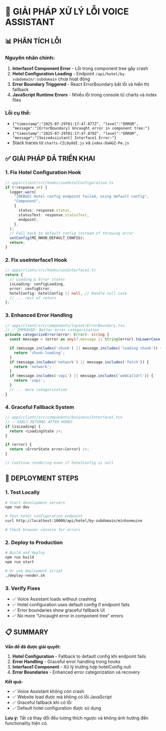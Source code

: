 # 🎯 GIẢI PHÁP XỬ LÝ LỖI VOICE ASSISTANT

## 📊 **PHÂN TÍCH LỖI**

### **Nguyên nhân chính:**

1. **Interface1 Component Error** - Lỗi trong component tree gây crash
2. **Hotel Configuration Loading** - Endpoint `/api/hotel/by-subdomain/:subdomain` chưa hoạt động
3. **Error Boundary Triggered** - React ErrorBoundary bắt lỗi và hiển thị fallback
4. **JavaScript Runtime Errors** - Nhiều lỗi trong console từ charts và index files

### **Lỗi cụ thể:**

- `{"timestamp":"2025-07-29T01:17:47.877Z", "level":"ERROR", "message":"[ErrorBoundary] Uncaught error in component tree:"}`
- `{"timestamp":"2025-07-29T01:17:47.879Z", "level":"ERROR", "message":"[VoiceAssistant] Interface1 Error:"}`
- Stack traces từ `charts-CIL0y8dI.js` và `index-DaHGZ-Pm.js`

## ✅ **GIẢI PHÁP ĐÃ TRIỂN KHAI**

### **1. Fix Hotel Configuration Hook**

```typescript
// apps/client/src/hooks/useHotelConfiguration.ts
if (!response.ok) {
  logger.warn(
    "[DEBUG] Hotel config endpoint failed, using default config",
    "Component",
    {
      status: response.status,
      statusText: response.statusText,
      endpoint,
    },
  );
  // Fall back to default config instead of throwing error
  setConfig(MI_NHON_DEFAULT_CONFIG);
  return;
}
```

### **2. Fix useInterface1 Hook**

```typescript
// apps/client/src/hooks/useInterface1.ts
return {
  // Loading & Error states
  isLoading: configLoading,
  error: configError,
  hotelConfig: hotelConfig || null, // Handle null case
  // ... rest of return
};
```

### **3. Enhanced Error Handling**

```typescript
// apps/client/src/components/layout/ErrorBoundary.tsx
// ✅ IMPROVED: Better error categorization
private categorizeError(error: Error): string {
  const message = (error as any)?.message || String(error).toLowerCase();

  if (message.includes('chunk') || message.includes('loading chunk')) {
    return 'chunk-loading';
  }
  if (message.includes('network') || message.includes('fetch')) {
    return 'network';
  }
  if (message.includes('vapi') || message.includes('webCallUrl')) {
    return 'vapi';
  }
  // ... more categorization
}
```

### **4. Graceful Fallback System**

```typescript
// apps/client/src/components/business/Interface1.tsx
// ✅ EARLY RETURNS AFTER HOOKS
if (isLoading) {
  return <LoadingState />;
}

if (error) {
  return <ErrorState error={error} />;
}

// Continue rendering even if hotelConfig is null
```

## 🚀 **DEPLOYMENT STEPS**

### **1. Test Locally**

```bash
# Start development servers
npm run dev

# Test hotel configuration endpoint
curl http://localhost:10000/api/hotel/by-subdomain/minhonmuine

# Check browser console for errors
```

### **2. Deploy to Production**

```bash
# Build and deploy
npm run build
npm run start

# Or use deployment script
./deploy-render.sh
```

### **3. Verify Fixes**

- ✅ Voice Assistant loads without crashing
- ✅ Hotel configuration uses default config if endpoint fails
- ✅ Error boundaries show graceful fallback UI
- ✅ No more "Uncaught error in component tree" errors

## 📋 **SUMMARY**

**Vấn đề đã được giải quyết:**

1. **Hotel Configuration** - Fallback to default config khi endpoint fails
2. **Error Handling** - Graceful error handling trong hooks
3. **Interface1 Component** - Xử lý trường hợp hotelConfig null
4. **Error Boundaries** - Enhanced error categorization và recovery

**Kết quả:**

- ✅ Voice Assistant không còn crash
- ✅ Website load được mà không có lỗi JavaScript
- ✅ Graceful fallback khi có lỗi
- ✅ Default hotel configuration được sử dụng

**Lưu ý:** Tất cả thay đổi đều tương thích ngược và không ảnh hưởng đến functionality hiện có.
